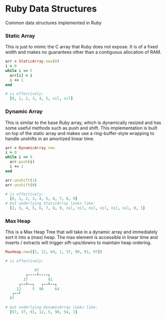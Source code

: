 # Ruby Data Structures

Common data structures implemented in Ruby

### Static Array
This is just to mimic the C array that Ruby does not expose. It is of a fixed width and makes no guarantees other than a contiguous allocation of RAM.

```ruby
arr = StaticArray.new(8)
i = 0
while i <= 5
  arr[i] = i
  i += 1
end
```
```ruby
# is effectively:
  [0, 1, 2, 3, 4, 5, nil, nil]
```

### Dynamic Array
This is similar to the base Ruby array, which is dynamically resized and has some useful methods such as push and shift. This implementation is built on top of the static array and makes use a ring-buffer-style wrapping to handle unshifts in an amortized linear time.

```ruby
arr = DynamicArray.new
i = 0
while i <= 9
  arr.push(i)
  i += 1
end

arr.unshift(1)
arr.unshift(0)
```
```ruby
# is effectively:  
  [0, 1, 2, 3, 4, 5, 6, 7, 8, 9]
# but underlying StaticArray looks like:
  [2, 3, 4, 5, 6, 7, 8, 9, nil, nil, nil, nil, nil, nil, 0, 1]
```

### Max Heap
This is a Max Heap Tree that will take in a dynamic array and immediately sort it into a (max) heap. The max element is accessible in linear time and inserts / extracts will trigger sift-ups/downs to maintain heap ordering.

```ruby
MaxHeap.new([5, 12, 64, 1, 37, 90, 91, 97])
```
```ruby
# is effectively:

             97
         ┌----┴----┐
        37         91
      ┌--┴--┐   ┌--┴--┐
     12     5  90     64
   ┌--┘
  97

# but underlying DynamicArray looks like:
  [97, 37, 91, 12, 5, 90, 54, 1]
```
